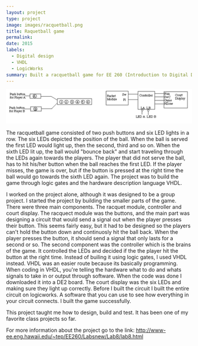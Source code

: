 ```yaml
---
layout: project
type: project
image: images/racquetball.png
title: Raquetball game
permalink: 
date: 2015
labels:
  - Digital design
  - VHDL
  - LogicWorks
summary: Built a racquetball game for EE 260 (Introduction to Digital Design.) 
---
```


<img class="ui large center square floated image" src="../images/rac.png">

The racquetball game consisted of two push buttons and six LED lights in a row. The six LEDs depicted the position of the ball. When the ball is served the first LED would light up, then the second, third and so on. When the sixth LED lit up, the ball would "bounce back" and start traveling through the LEDs again towards the players. The player that did not serve the ball, has to hit his/her button when the ball reaches the first LED. If the player misses, the game is over, but if the button is pressed at the right time the ball would go towards the sixth LED again. The project was to build the game through logic gates and the hardware description language VHDL. 

I worked on the project alone, although it was designed to be a group project. I started the project by building the smaller parts of the game. There were three main components. The racquet module, controller and court display. The racquect module was the buttons, and the main part was designing a circuit that would send a signal out when the player presses their button. This seems fairly easy, but it had to be designed so the players can't hold the button down and continuosly hit the ball back. When the player presses the button, it should send a signal that only lasts for a second or so. The second component was the controller which is the brains of the game. It controlled the LEDs and decided if the the player hit the button at the right time. Instead of builing it using logic gates, I used VHDL instead. VHDL was an easier route because its basically programming. When coding in VHDL, you're telling the hardware what to do and whats signals to take in or output through software. When the code was done I downloaded it into a DE2 board. The court display was the six LEDs and making sure they light up correctly. Before I built the circuit I built the entire circuit on logicworks. A software that you can use to see how everything in your circuit connects. I built the game successfully. 

This project taught me how to design, build and test. It has been one of my favorite class projects so far. 

For more information about the project go to the link: http://www-ee.eng.hawaii.edu/~tep/EE260/Labsnew/Lab8/lab8.html
